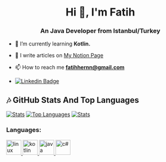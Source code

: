 <h1 align="center">Hi 👋, I'm Fatih</h1>
<h3 align="center">An Java Developer from Istanbul/Turkey</h3>


- 🌱 I’m currently learning **Kotlin.**

- 📝 I write articles on [My Notion Page](https://fatihhernn.notion.site/c941642c19064e30abb5239019c0eafc?v=4a98ab09b3e6400f98f3b823c568860c) 

- 📫 How to reach me **fatihhernn@gmail.com**  
-  [![Linkedin Badge](https://img.shields.io/badge/FatihEren-follow%20on%20linkedin-blue?style=for-the-badge&logo=linkedin)](https://www.linkedin.com/in/fatihhernn/)

## :notes: GitHub Stats And Top Languages

[![Stats](https://github-readme-stats.vercel.app/api?username=fatihhernn&show_icons=true&count_private=true&layout=compact&theme=dark)](#)       [![Top Languages](https://github-readme-stats.vercel.app/api/top-langs/?username=fatihhernn&layout=compact&langs_count=8&theme=dark)](#)
[![Stats](http://github-readme-streak-stats.herokuapp.com?user=fatihhernn&theme=highcontrast&fire=CA0000)](#)


  
  <h3 align="left">Languages:</h3>
<p align="left">
  <a href="https://developer.android.com/" target="_blank"> 
    <img src="https://www.svgrepo.com/show/303175/android-logo.svg" 
         alt="linux" width="40" height="40"
    /> 
  </a>
  
  <a href="https://kotlinlang.org/" target="_blank">
    <img
      src="https://www.logo.wine/a/logo/Kotlin_(programming_language)/Kotlin_(programming_language)-Logo.wine.svg"
      alt="kotlin"
      width="40"
      height="40"
    /> </a
  >
  <a href="https://www.java.com/tr/" target="_blank">
    <img
      src="https://www.vectorlogo.zone/logos/java/java-icon.svg"
      alt="java"
      width="40"
      height="40"
    /> </a
  >
  <a href="https://tr.wikipedia.org/wiki/C_Sharp" target="_blank">
    <img
      src="https://miro.medium.com/max/3954/1*w0u2TZpEp3WfKMrlL5jTSw.png"
      alt="c#"
      width="40"
      height="40"
    /> </a
  >
  
  

</p>
